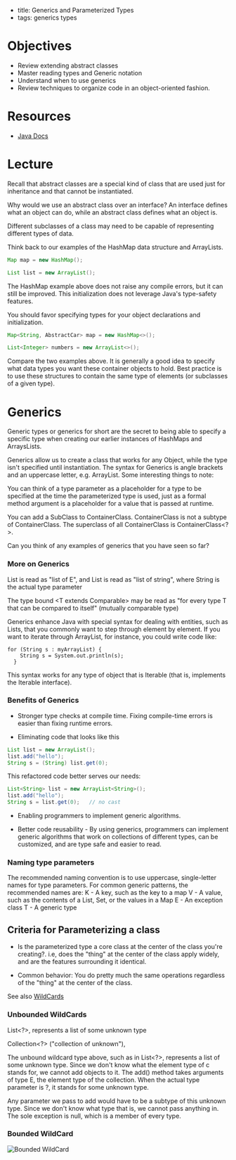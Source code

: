 - title: Generics and Parameterized Types
- tags: generics types

# Objectives

- Review extending abstract classes
- Master reading types and Generic notation
- Understand when to use generics
- Review techniques to organize code in an object-oriented fashion.

# Resources

- [Java Docs](https://docs.oracle.com/javase/tutorial/java/generics/types.html)

# Lecture

Recall that abstract classes are a special kind of class that are used just for inheritance and that cannot be instantiated.


Why would we use an abstract class over an interface? An interface defines what an object can do, while an abstract class defines what an object is.

Different subclasses of a class may need to be capable of representing different types of data.

Think back to our examples of the HashMap data structure and ArrayLists.

```java
Map map = new HashMap();

List list = new ArrayList();

```

The HashMap example above does not raise any compile errors, but it can still be improved. This initialization does not leverage Java's type-safety features.

You should favor specifying types for your object declarations and initialization.

```java
Map<String, AbstractCar> map = new HashMap<>();

List<Integer> numbers = new ArrayList<>();
```

Compare the two examples above. It is generally a good idea to specify what data types you want these container objects to hold. Best practice is to use these structures to contain the same type of elements (or subclasses of a given type).


# Generics

Generic types or generics for short are the secret to being able to specify a specific type when creating our earlier instances of HashMaps and ArraysLists.

Generics allow us to create a class that works for any Object, while the type isn't specified until instantiation. The syntax for Generics is angle brackets and an uppercase letter, e.g. ArrayList<E>. Some interesting things to note:


You can think of a type parameter as a placeholder for a type to be specified at the time the parameterized type is used, just as a formal method argument is a placeholder for a value that is passed at runtime.


You can add a SubClass to ContainerClass<SuperClass>.
ContainerClass<SubClass> is not a subtype of ContainerClass<SuperClass>.
The superclass of all ContainerClass<E> is ContainerClass<?>.

Can you think of any examples of generics that you have seen so far?



### More on Generics

List<E> is read as "list of E", and List<String> is read as "list of string", where String is the actual type parameter


The type bound <T extends Comparable<T>> may be read as "for every type T that can be compared to itself" (mutually comparable type)

Generics enhance Java with special syntax for dealing with entities, such as Lists, that you commonly want to step through element by element. If you want to iterate through ArrayList, for instance, you could write code like:

```
for (String s : myArrayList) {
    String s = System.out.println(s);
  }
```

This syntax works for any type of object that is Iterable (that is, implements the Iterable interface).

### Benefits of Generics

- Stronger type checks at compile time. Fixing compile-time errors is easier than fixing runtime errors.

- Eliminating code that looks like this
```java
List list = new ArrayList();
list.add("hello");
String s = (String) list.get(0);
```
This refactored code better serves our needs:
```java
List<String> list = new ArrayList<String>();
list.add("hello");
String s = list.get(0);   // no cast
```

- Enabling programmers to implement generic algorithms.

- Better code reusability - By using generics, programmers can implement generic algorithms that work on collections of different types, can be customized, and are type safe and easier to read.

### Naming type parameters

The recommended naming convention is to use uppercase, single-letter names for type parameters. For common generic patterns, the recommended names are:
K - A key, such as the key to a map
V - A value, such as the contents of a List, Set, or the values in a Map
E - An exception class
T - A generic type


## Criteria for Parameterizing a class

- Is the parameterized type a core class at the center of the class you're creating?. i.e, does the "thing" at the center of the class apply widely, and are the features  surrounding it identical.

- Common behavior: You do pretty much the same operations regardless of the "thing" at the center of the class.




See also [WildCards](https://docs.oracle.com/javase/tutorial/java/generics/upperBounded.html)

### Unbounded WildCards

List<?>, represents a list of some unknown type

Collection<?> ("collection of unknown"),

The unbound wildcard type above, such as in List<?>, represents a list of some unknown type. Since we don't know what the element type of c stands for, we cannot add objects to it. The add() method takes arguments of type E, the element type of the collection. When the actual type parameter is ?, it stands for some unknown type.

Any parameter we pass to add would have to be a subtype of this unknown type. Since we don't know what type that is, we cannot pass anything in. The sole exception is null, which is a member of every type.

### Bounded WildCard

![Bounded WildCard](http://i.imgur.com/6ofVsCK.png)
